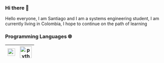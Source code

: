 ### Hi there 👋

<div>
 <p>
Hello everyone, I am Santiago and I am a systems engineering student, I am currently living in Colombia, I hope to continue on the path of learning

### Programming Languages 🌐

| [<img src="![image](https://img1.freepng.es/20180423/vje/kisspng-java-runtime-environment-computer-icons-java-platf-java-5ade30636221c2.932728411524510819402.jpg)" width="24">](https://www.java.com/es/)  | [<img src="![image](https://user-images.githubusercontent.com/71909879/122143786-c6371380-ce17-11eb-8fd5-420d94a006c9.png)" alt="python" width="38">](https://www.python.org)
|---|---|
